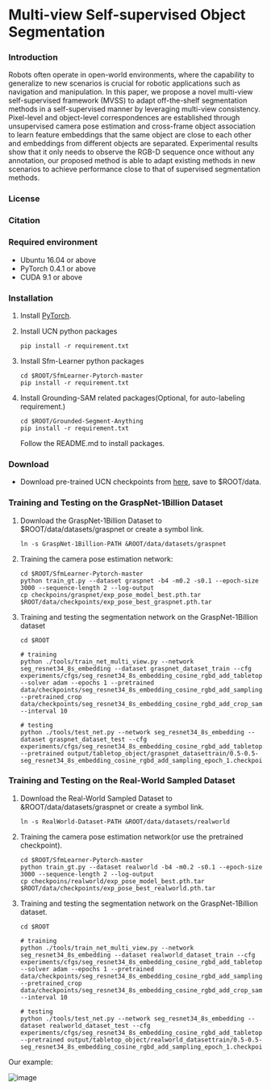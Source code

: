 # Multi-view Self-supervised Object Segmentation

### Introduction
Robots often operate in open-world environments, where the capability to generalize to new scenarios is crucial for robotic applications such as navigation and manipulation. In this paper, we propose a novel multi-view self-supervised framework (MVSS) to adapt off-the-shelf segmentation methods in a self-supervised manner by leveraging multi-view consistency. Pixel-level and object-level correspondences are established through unsupervised camera pose estimation and cross-frame object association to learn feature embeddings that the same object are close to each other and embeddings from different objects are separated. Experimental results show that it only needs to observe the RGB-D sequence once without any annotation, our proposed method is able to adapt existing methods in new scenarios to achieve performance close to that of supervised segmentation methods.
### License

### Citation

### Required environment

- Ubuntu 16.04 or above
- PyTorch 0.4.1 or above
- CUDA 9.1 or above
  

### Installation

1. Install [PyTorch](https://pytorch.org/).

2. Install UCN python packages
   ```Shell
   pip install -r requirement.txt
   ```
3. Install Sfm-Learner python packages
   ```Shell
   cd $ROOT/SfmLearner-Pytorch-master
   pip install -r requirement.txt
   ```
3. Install Grounding-SAM related packages(Optional, for auto-labeling requirement.)
    ```Shell
    cd $ROOT/Grounded-Segment-Anything
    pip install -r requirement.txt
    ```
   Follow the README.md to install  packages.
   

### Download

- Download pre-trained UCN checkpoints from [here](https://drive.google.com/file/d/1O-ymMGD_qDEtYxRU19zSv17Lgg6fSinQ/view?usp=sharing), save to $ROOT/data.


### Training and Testing on the GraspNet-1Billion Dataset
1. Download the GraspNet-1Billion Dataset to $ROOT/data/datasets/graspnet or create a symbol link.
    ```Shell      
    ln -s GraspNet-1Billion-PATH &ROOT/data/datasets/graspnet
    ```
2. Training the camera pose estimation network:
    ```Shell
    cd $ROOT/SfmLearner-Pytorch-master
    python train_gt.py --dataset graspnet -b4 -m0.2 -s0.1 --epoch-size 3000 --sequence-length 2 --log-output
    cp checkpoins/graspnet/exp_pose_model_best.pth.tar $ROOT/data/checkpoints/exp_pose_best_graspnet.pth.tar
      ```
   
3. Training and testing the segmentation network on the GraspNet-1Billion dataset
    ```Shell
    cd $ROOT
   
    # training
    python ./tools/train_net_multi_view.py --network seg_resnet34_8s_embedding --dataset graspnet_dataset_train --cfg experiments/cfgs/seg_resnet34_8s_embedding_cosine_rgbd_add_tabletop.yml --solver adam --epochs 1 --pretrained data/checkpoints/seg_resnet34_8s_embedding_cosine_rgbd_add_sampling_epoch_16.checkpoint.pth --pretrained_crop data/checkpoints/seg_resnet34_8s_embedding_cosine_rgbd_add_crop_sampling_epoch_16.checkpoint.pth --interval 10
    
    # testing
    python ./tools/test_net.py --network seg_resnet34_8s_embedding --dataset graspnet_dataset_test --cfg experiments/cfgs/seg_resnet34_8s_embedding_cosine_rgbd_add_tabletop.yml --pretrained output/tabletop_object/graspnet_datasettrain/0.5-0.5-seg_resnet34_8s_embedding_cosine_rgbd_add_sampling_epoch_1.checkpoint_new.pth_interval_10

    ```


### Training and Testing on the Real-World Sampled Dataset
1. Download the Real-World Sampled Dataset to &ROOT/data/datasets/graspnet or create a symbol link.
    ```Shell      
    ln -s RealWorld-Dataset-PATH &ROOT/data/datasets/realworld
    ```
2. Training the camera pose estimation network(or use the pretrained checkpoint).
    ```Shell
    cd $ROOT/SfmLearner-Pytorch-master
    python train_gt.py --dataset realworld -b4 -m0.2 -s0.1 --epoch-size 3000 --sequence-length 2 --log-output
    cp checkpoins/realworld/exp_pose_model_best.pth.tar $ROOT/data/checkpoints/exp_pose_best_realworld.pth.tar

   ```
   
3. Training and testing the segmentation network on the GraspNet-1Billion dataset.
    ```Shell
    cd $ROOT
   
    # training
    python ./tools/train_net_multi_view.py --network seg_resnet34_8s_embedding --dataset realworld_dataset_train --cfg experiments/cfgs/seg_resnet34_8s_embedding_cosine_rgbd_add_tabletop.yml --solver adam --epochs 1 --pretrained data/checkpoints/seg_resnet34_8s_embedding_cosine_rgbd_add_sampling_epoch_16.checkpoint.pth --pretrained_crop data/checkpoints/seg_resnet34_8s_embedding_cosine_rgbd_add_crop_sampling_epoch_16.checkpoint.pth --interval 10
    
    # testing
    python ./tools/test_net.py --network seg_resnet34_8s_embedding --dataset realworld_dataset_test --cfg experiments/cfgs/seg_resnet34_8s_embedding_cosine_rgbd_add_tabletop.yml --pretrained output/tabletop_object/realworld_datasettrain/0.5-0.5-seg_resnet34_8s_embedding_cosine_rgbd_add_sampling_epoch_1.checkpoint_new.pth_interval_10

    ```

Our example:

![image](./ucn_sam_mvss_result.gif)
